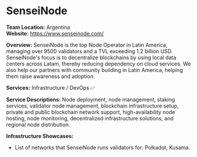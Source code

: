 # SenseiNode
**Team Location:** Argentina <br />
**Website:** https://www.senseinode.com/ 

**Overview:**
SenseiNode is the top Node Operator in Latin America, managing over 9500 validators and a TVL exceeding 1.2 billion USD. SenseiNode's focus is to decentralize blockchains by using local data centers across Latam, thereby reducing dependency on cloud services. We also help our partners with community building in Latin America, helping them raise awareness and adoption.

**Services:** 
Infrastructure / DevOps  ✅ 

**Service Descriptions:** Node deployment, node management, staking services, validator node management, blockchain infrastructure setup, private and public blockchain network support, high-availability node hosting, node monitoring, decentralized infrastructure solutions, and regional node distribution.

**Infrastructure Showcases:** 
* List of networks that SenseiNode runs validators for: Polkadot, Kusama.
